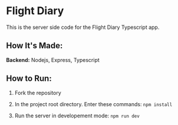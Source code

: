 # Flight Diary

This is the server side code for the Flight Diary Typescript app.

## How It's Made:

**Backend:** Nodejs, Express, Typescript

## How to Run:

1. Fork the repository

2. In the project root directory. Enter these commands:
   `npm install`

3. Run the server in developement mode: `npm run dev`
